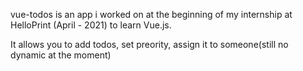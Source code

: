 vue-todos is an app i worked on at the beginning of my internship at HelloPrint (April - 2021) to learn Vue.js.

It allows you to add todos, set preority, assign it to someone(still no dynamic at the moment)

